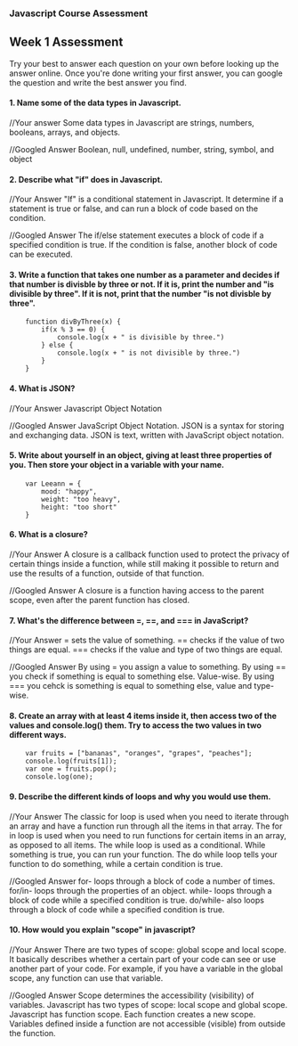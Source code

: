 ### Javascript Course Assessment

## Week 1 Assessment

Try your best to answer each question on your own before looking up the answer online. Once you're done writing your first answer, you can google the question and write the best answer you find.

#### 1. Name some of the data types in Javascript.

  //Your answer
        Some data types in Javascript are strings, numbers, booleans, arrays, and objects.

  //Googled Answer
        Boolean, null, undefined, number, string, symbol, and object

#### 2. Describe what "if" does in Javascript.

  //Your Answer
        "If" is a conditional statement in Javascript. It determine if a statement is true or false, and can run a block of code based on the condition.

  //Googled Answer
        The if/else statement executes a block of code if a specified condition is true. If the condition is false, another block of code can be executed.

#### 3. Write a function that takes one number as a parameter and decides if that number is divisble by three or not. If it is, print the number and "is divisible by three". If it is not, print that the number "is not divisble by three".
        function divByThree(x) {
            if(x % 3 == 0) {
                console.log(x + " is divisible by three.")
            } else {
                console.log(x + " is not divisible by three.")
            }    
        }

#### 4. What is JSON?

  //Your Answer
        Javascript Object Notation

  //Googled Answer
        JavaScript Object Notation. JSON is a syntax for storing and exchanging data. JSON is text, written with JavaScript object notation.

#### 5. Write about yourself in an object, giving at least three properties of you. Then store your object in a variable with your name.

        var Leeann = {
            mood: "happy",
            weight: "too heavy",
            height: "too short"
        }

#### 6. What is a closure?

  //Your Answer
        A closure is a callback function used to protect the privacy of certain things inside a function, while still making it possible to return and use the results of a function, outside of that function.

  //Googled Answer
        A closure is a function having access to the parent scope, even after the parent function has closed.

#### 7. What's the difference between =, ==, and === in JavaScript?

  //Your Answer
        = sets the value of something. == checks if the value of two things are equal. === checks if the value and type of two things are equal.

  //Googled Answer
        By using = you assign a value to something.
        By using == you check if something is equal to something else. Value-wise.
        By using === you cehck is something is equal to something else, value and type-wise.

#### 8. Create an array with at least 4 items inside it, then access two of the values and console.log() them. Try to access the two values in two different ways.
        var fruits = ["bananas", "oranges", "grapes", "peaches"];
        console.log(fruits[1]);
        var one = fruits.pop();
        console.log(one);

#### 9. Describe the different kinds of loops and why you would use them.

  //Your Answer
        The classic for loop is used when you need to iterate through an array and have a function run through all the items in that array.
        The for in loop is used when you need to run functions for certain items in an array, as opposed to all items. The while loop is used as a conditional. While something is true, you can run your function. The do while loop tells your function to do something, while a certain condition is true.  

  //Googled Answer
        for- loops through a block of code a number of times.
        for/in- loops through the properties of an object.
        while- loops through a block of code while a specified condition is true.
        do/while- also loops through a block of code while a specified condition is true.

#### 10. How would you explain "scope" in javascript?

  //Your Answer
        There are two types of scope: global scope and local scope. It basically describes whether a certain part of your code can see or use another part of your code. For example, if you have a variable in the global scope, any function can use that variable.

  //Googled Answer
        Scope determines the accessibility (visibility) of variables. Javascript has two types of scope: local scope and global scope. Javascript has function scope. Each function creates a new scope. Variables defined inside a function are not accessible (visible) from outside the function.
